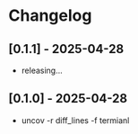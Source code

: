 # Changelog

## [0.1.1] - 2025-04-28

- releasing...


## [0.1.0] - 2025-04-28

- uncov -r diff_lines -f termianl
